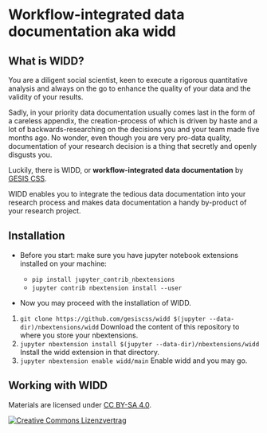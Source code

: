 # Workflow-integrated data documentation aka widd

## What is WIDD?

You are a diligent social scientist, keen to execute a rigorous quantitative analysis and always on the go to enhance the quality of your data and the validity of your results.

Sadly, in your priority data documentation usually comes last in the form of a careless appendix, the creation-process of which is driven by haste and a lot of backwards-researching on the decisions you and your team made five months ago. No wonder, even though you are very pro-data quality, documentation of your research decision is a thing that secretly and openly disgusts you.

Luckily, there is WIDD, or **workflow-integrated data documentation** by [GESIS CSS](https://github.com/gesiscss/).

WIDD enables you to integrate the tedious data documentation into your research process and makes data documentation a handy by-product of your research project.

## Installation

- Before you start: make sure you have jupyter notebook extensions installed on your machine:
  + `pip install jupyter_contrib_nbextensions`
  + `jupyter contrib nbextension install --user`

- Now you may proceed with the installation of WIDD.

1. `git clone https://github.com/gesiscss/widd $(jupyter --data-dir)/nbextensions/widd` Download the content of this repository to where you store your nbextensions.
2. `jupyter nbextension install $(jupyter --data-dir)/nbextensions/widd` Install the widd extension in that directory.
3. `jupyter nbextension enable widd/main` Enable widd and you may go.

## Working with WIDD


Materials are licensed under [CC BY-SA 4.0](http://creativecommons.org/licenses/by-sa/4.0/).


[![Creative Commons Lizenzvertrag](https://i.creativecommons.org/l/by-sa/4.0/88x31.png)](http://creativecommons.org/licenses/by-sa/4.0/)

